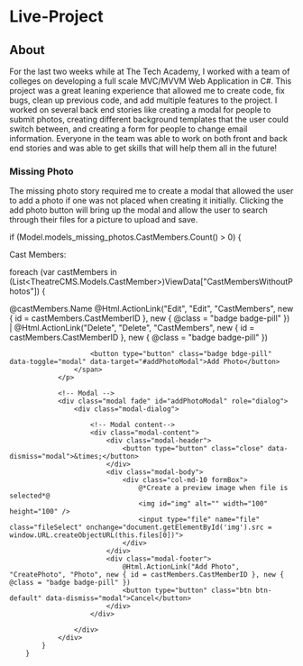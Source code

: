 # Live-Project

## About
For the last two weeks while at The Tech Academy, I worked with a team of colleges on developing a full scale MVC/MVVM Web Application in C#. This project was a great leaning experience that allowed me to create code, fix bugs, clean up previous code, and add multiple features to the project. I worked on several back end stories like creating a modal for people to submit photos, creating different background templates that the user could switch between, and creating a form for people to change email information. Everyone in the team was able to work on both front and back end stories and was able to get skills that will help them all in the future!

### Missing Photo

The missing photo story required me to create a modal that allowed the user to add a photo if one was not placed when creating it initially. Clicking the add photo button will bring up the modal and allow the user to search through their files for a picture to upload and save.

if (Model.models_missing_photos.CastMembers.Count() > 0)
        {
            <p class="h5">Cast Members:</p>
            foreach (var castMembers in (List<TheatreCMS.Models.CastMember>)ViewData["CastMembersWithoutPhotos"])
            {
                <p class="dashboard-subsection">
                    @castMembers.Name
                    <span class="dashboard-badges mx-3">
                        @Html.ActionLink("Edit", "Edit", "CastMembers", new { id = castMembers.CastMemberID }, new { @class = "badge badge-pill" }) |
                        @Html.ActionLink("Delete", "Delete", "CastMembers", new { id = castMembers.CastMemberID }, new { @class = "badge badge-pill" })


                        <button type="button" class="badge bdge-pill" data-toggle="modal" data-target="#addPhotoModal">Add Photo</button>
                    </span>
                </p>

                <!-- Modal -->
                <div class="modal fade" id="addPhotoModal" role="dialog">
                    <div class="modal-dialog">

                        <!-- Modal content-->
                        <div class="modal-content">
                            <div class="modal-header">
                                <button type="button" class="close" data-dismiss="modal">&times;</button>
                            </div>
                            <div class="modal-body">
                                <div class="col-md-10 formBox">
                                    @*Create a preview image when file is selected*@
                                    <img id="img" alt="" width="100" height="100" />
                                    <input type="file" name="file" class="fileSelect" onchange="document.getElementById('img').src = window.URL.createObjectURL(this.files[0])">
                                </div>
                            </div>
                            <div class="modal-footer">
                                @Html.ActionLink("Add Photo", "CreatePhoto", "Photo", new { id = castMembers.CastMemberID }, new { @class = "badge badge-pill" })
                                <button type="button" class="btn btn-default" data-dismiss="modal">Cancel</button>
                            </div>
                        </div>

                    </div>
                </div>
            }
        }
